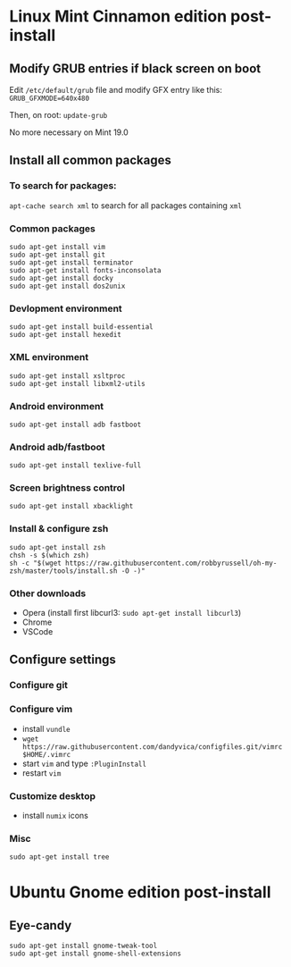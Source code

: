 # Linux Mint Cinnamon edition post-install

## Modify GRUB entries if black screen on boot

Edit ```/etc/default/grub``` file and modify GFX entry like this: ```GRUB_GFXMODE=640x480```

Then, on root: ```update-grub```

No more necessary on Mint 19.0

## Install all common packages

### To search for packages: 
```apt-cache search xml``` to search for all packages containing ```xml```

### Common packages
```
sudo apt-get install vim
sudo apt-get install git
sudo apt-get install terminator
sudo apt-get install fonts-inconsolata
sudo apt-get install docky
sudo apt-get install dos2unix 
```

### Devlopment environment
```
sudo apt-get install build-essential
sudo apt-get install hexedit
```

### XML environment
```
sudo apt-get install xsltproc
sudo apt-get install libxml2-utils
```

### Android environment
```
sudo apt-get install adb fastboot
```

### Android adb/fastboot
```
sudo apt-get install texlive-full
```

### Screen brightness control
```
sudo apt-get install xbacklight
```

### Install & configure zsh
```
sudo apt-get install zsh
chsh -s $(which zsh)
sh -c "$(wget https://raw.githubusercontent.com/robbyrussell/oh-my-zsh/master/tools/install.sh -O -)"
```


### Other downloads

- Opera (install first libcurl3: ```sudo apt-get install libcurl3```)
- Chrome
- VSCode

## Configure settings
### Configure git

### Configure vim
- install ```vundle```
- ```wget https://raw.githubusercontent.com/dandyvica/configfiles.git/vimrc $HOME/.vimrc```
- start ```vim``` and type ```:PluginInstall```
- restart ```vim```

### Customize desktop

- install ```numix``` icons

### Misc
```
sudo apt-get install tree
```

# Ubuntu Gnome edition post-install

## Eye-candy
```
sudo apt-get install gnome-tweak-tool 
sudo apt-get install gnome-shell-extensions
```

